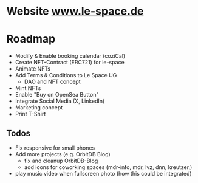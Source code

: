 # Website www.le-space.de

# Roadmap
- Modify & Enable booking calendar (coziCal)
- Create NFT-Contract (ERC721) for le-space
- Animate NFTs
- Add Terms & Conditions to Le Space UG
  - DAO and NFT concept
- Mint NFTs
- Enable "Buy on OpenSea Button"
- Integrate Social Media (X, LinkedIn)
- Marketing concept
- Print T-Shirt

## Todos
- Fix responsive for small phones
- Add more projects (e.g. OrbitDB Blog)
  - fix and cleanup OrbitDB-Blog 
  - add icons for coworking spaces (mdr-info, mdr, lvz, dnn, kreutzer,)
- play music video when fullscreen photo (how this could be integrated)
